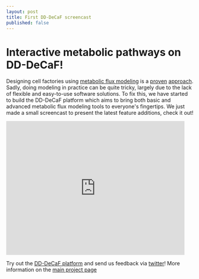 ```yaml
---
layout: post
title: First DD-DeCaF screencast
published: false
---
```


# Interactive metabolic pathways on DD-DeCaF!

Designing cell factories using
[metabolic flux modeling](http://msb.embopress.org/content/5/1/320.short)
is a [proven](http://www.genomatica.com/products/genobdoprocess/)
[approach](http://farnesene.net/). Sadly, doing modeling in practice
can be quite tricky, largely due to the lack of flexible and
easy-to-use software solutions. To fix this, we have started to build
the DD-DeCaF platform which aims to bring both basic and advanced
metabolic flux modeling tools to everyone's fingertips. We just made a
small screencast to present the latest feature additions, check it
out!


<iframe width="480" height="360" src="https://youtu.be/i96AUKD-ATY" frameborder="0"> </iframe>

Try out the [DD-DeCaF platform](http://app.dd-decaf.eu) and send us
feedback via [twitter](https://twitter.com/dddecaf)! More information on the [main project page](http://dd-decaf.eu/)


